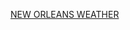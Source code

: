 <a class="weatherwidget-io" href="https://forecast7.com/en/29d95n90d07/new-orleans/?unit=us" data-label_1="NEW ORLEANS" data-label_2="WEATHER" data-theme="gray" >NEW ORLEANS WEATHER</a>
<script>
!function(d,s,id){var js,fjs=d.getElementsByTagName(s)[0];if(!d.getElementById(id)){js=d.createElement(s);js.id=id;js.src='https://weatherwidget.io/js/widget.min.js';fjs.parentNode.insertBefore(js,fjs);}}(document,'script','weatherwidget-io-js');
</script>
